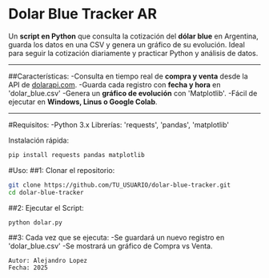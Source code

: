 # Dolar Blue Tracker AR
Un **script en Python** que consulta la cotización del **dólar blue** en Argentina, guarda los datos en una CSV y genera un gráfico de su evolución. Ideal para seguir la cotización diariamente y practicar Python y análisis de datos.

---

##Características:
-Consulta en tiempo real de **compra y venta** desde la API de [dolarapi.com](https://dolarapi.com/).
-Guarda cada registro con **fecha y hora** en 'dolar_blue.csv'
-Genera un **gráfico de evolución** con 'Matplotlib'.
-Fácil de ejecutar en **Windows, Linus o Google Colab**.

---

#Requisitos:
-Python 3.x
Librerías: 'requests', 'pandas', 'matplotlib'

Instalación rápida: 
```bash
pip install requests pandas matplotlib
```

#Uso: 
##1: Clonar el repositorio:
```bash
git clone https://github.com/TU_USUARIO/dolar-blue-tracker.git
cd dolar-blue-tracker
```

##2: Ejecutar el Script:
```
python dolar.py
```
##3: Cada vez que se ejecuta:
    -Se guardará un nuevo registro en 'dolar_blue.csv'
    -Se mostrará un gráfico de Compra vs Venta.

```
Autor: Alejandro Lopez
Fecha: 2025
```
